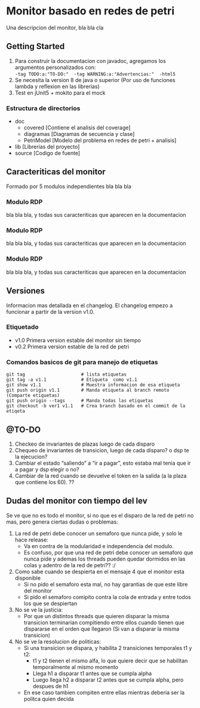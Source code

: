 # Monitor basado en redes de petri

Una descripcion del monitor, bla bla cla

## Getting Started

1. Para construir la documentacion con javadoc, agregamos los argumentos personalizados con:  
`-tag TODO:a:"TO-DO:"  -tag WARNING:a:"Advertencias:"  -html5`
2. Se necesita la version 8 de java o superior (Por uso de funciones lambda y reflexion en las librerias)
3. Test en jUnit5 + mokito para el mock

### Estructura de directorios
- doc
  - covered \[Contiene el analisis del coverage]
  - diagramas \[Diagramas de secuencia y clase]
  - PetriModel \[Modelo del problema en redes de petri + analisis]
- lib \[Librerias del proyecto]
- source \[Codigo de fuente]

## Caracteriticas del monitor

Formado por 5 modulos independientes bla bla bla

### Modulo RDP
bla bla bla, y todas sus caracteriticas que aparecen en la documentacion

### Modulo RDP
bla bla bla, y todas sus caracteriticas que aparecen en la documentacion

### Modulo RDP
bla bla bla, y todas sus caracteriticas que aparecen en la documentacion

## Versiones 

Informacion mas detallada en el changelog. El changelog empezo a funcionar a partir de la version
v1.0.

### Etiquetado

- v1.0 Primera version estable del monitor sin tiempo
- v0.2 Primera version estable de la red de petri

### Comandos basicos de git para manejo de etiquetas

```
git tag                     # lista etiquetas
git tag -a v1.1             # Etiqueta  como v1.1
git show v1.1               # Muestra informacion de esa etiqueta
git push origin v1.1        # Manda etiqueta al branch remoto (Comparte etiquetas)
git push origin --tags      # Manda todas las etiquetas
git checkout -b ver1 v1.1   # Crea branch basado en el commit de la etiqeta
```

## @TO-DO

1. Checkeo de invariantes de plazas luego de cada disparo
2. Chequeo de invariantes de transicion, luego de cada disparo? o dsp te la ejecucion?
4. Cambiar el estado “saliendo” a “ir a pagar”, esto estaba mal tenia que ir a pagar y dsp elegir o no?
5. Cambiar de la red cuando se devuelve el token en la salida  (a la plaza que contiene los 60). ??


## Dudas del monitor con tiempo del lev
Se ve que no es todo el monitor, si no que es el disparo de la red de petri no mas, 
pero genera ciertas dudas o problemas:
1. La red de petri debe conocer un semaforo que nunca pide, y solo le hace release:
   - Va en contra de la modularidad e independencia del modulo.
   - Es confuso, por que una red de petri debe conocer un semaforo que nunca pide y ademas
   los threads pueden quedar dormidos en las colas y adentro de la red de petri?? :/
2. Como sabe cuando se despierta en el mensaje 4 que el monitor esta disponible
    - Si no pido el semaforo esta mal, no hay garantias de que este libre del monitor
    - Si pido el semaforo comipito contra la cola de entrada y entre todos los que se despiertan
3. No se ve la justicia:
    - Por que un distintos threads que quieren disparar la misma transicion terminarian compitiendo entre ellos
    cuando tienen que dispararse en el orden que llegaron (Si van a disparar la misma transicion)
4. No se ve la resolucion de politicas: 
    - Si una transicion se dispara, y habilita 2 transiciones temporales t1 y t2:
        - t1 y t2 tienen el mismo alfa, lo que quiere decir que se habilitan temporalmente al mismo momento
        - Llega h1 a disparar t1 antes que se cumpla alpha
        - Luego llega h2 a disparar t2 antes que se cumpla alpha, pero despues de h1
    - En ese caso tambien compiten entre ellas mientras deberia ser la politca quien decida

      
